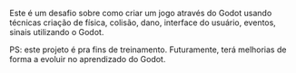 Este é um desafio sobre como criar um jogo através do Godot usando técnicas criação de física, colisão, dano, interface do usuário, eventos, sinais utilizando o Godot.

PS: este projeto é pra fins de treinamento. Futuramente, terá melhorias de forma a evoluir no aprendizado do Godot.
